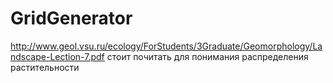 # GridGenerator
http://www.geol.vsu.ru/ecology/ForStudents/3Graduate/Geomorphology/Landscape-Lection-7.pdf стоит почитать для понимания распределения растительности
